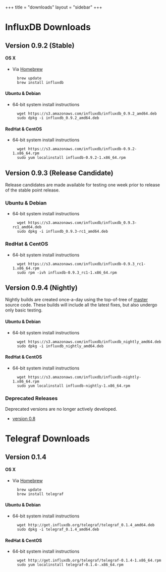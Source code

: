 +++
title = "downloads"
layout = "sidebar"
+++
# InfluxDB Downloads

## Version 0.9.2 (Stable)

#### OS X

- Via [Homebrew](http://brew.sh/)

		brew update
		brew install influxdb

#### Ubuntu & Debian

- 64-bit system install instructions

		wget https://s3.amazonaws.com/influxdb/influxdb_0.9.2_amd64.deb
		sudo dpkg -i influxdb_0.9.2_amd64.deb

#### RedHat & CentOS

- 64-bit system install instructions

		wget https://s3.amazonaws.com/influxdb/influxdb-0.9.2-1.x86_64.rpm
		sudo yum localinstall influxdb-0.9.2-1.x86_64.rpm


## Version 0.9.3 (Release Candidate)
Release candidates are made available for testing one week prior to release of the stable point release.

### Ubuntu & Debian

- 64-bit system install instructions

        wget https://s3.amazonaws.com/influxdb/influxdb_0.9.3-rc1_amd64.deb
        sudo dpkg -i influxdb_0.9.3-rc1_amd64.deb

### RedHat & CentOS

- 64-bit system install instructions

        wget https://s3.amazonaws.com/influxdb/influxdb-0.9.3_rc1-1.x86_64.rpm
        sudo rpm -ivh influxdb-0.9.3_rc1-1.x86_64.rpm

## Version 0.9.4 (Nightly)
Nightly builds are created once-a-day using the top-of-tree of [master](https://github.com/influxdb/influxdb/tree/master) source code. These builds will include all the latest fixes, but also undergo only basic testing.

#### Ubuntu & Debian

- 64-bit system install instructions

        wget https://s3.amazonaws.com/influxdb/influxdb_nightly_amd64.deb
        sudo dpkg -i influxdb_nightly_amd64.deb

#### RedHat & CentOS

- 64-bit system install instructions

        wget https://s3.amazonaws.com/influxdb/influxdb-nightly-1.x86_64.rpm
        sudo yum localinstall influxdb-nightly-1.x86_64.rpm


### Deprecated Releases

Deprecated versions are no longer actively developed.

- [version 0.8](/docs/v0.8/introduction/installation.html)


# Telegraf Downloads

## Version 0.1.4

#### OS X

- Via [Homebrew](http://brew.sh/)

		brew update
		brew install telegraf

#### Ubuntu & Debian

- 64-bit system install instructions

		wget http://get.influxdb.org/telegraf/telegraf_0.1.4_amd64.deb
		sudo dpkg -i telegraf_0.1.4_amd64.deb

#### RedHat & CentOS

- 64-bit system install instructions

		wget http://get.influxdb.org/telegraf/telegraf-0.1.4-1.x86_64.rpm
		sudo yum localinstall telegraf-0.1.4-.x86_64.rpm

